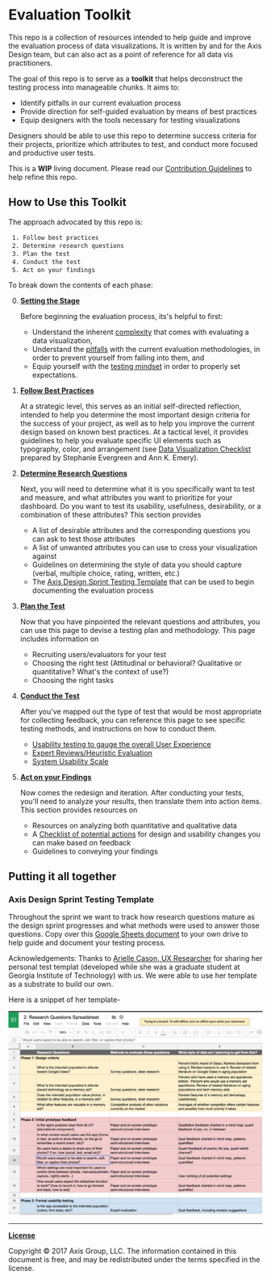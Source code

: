 # Evaluation Toolkit
This repo is a collection of resources intended to help guide and improve the evaluation process of data visualizations. It is written by and for the Axis Design team, but can also act as a point of reference for all data vis practitioners.

The goal of this repo is to serve as a **toolkit** that helps deconstruct the testing process into manageable chunks.
It aims to:
* Identify pitfalls in our current evaluation process
* Provide direction for self-guided evaluation by means of best practices
* Equip designers with the tools necessary for testing visualizations

Designers should be able to use this repo to determine success criteria for their projects, prioritize which attributes to test, and conduct more focused and productive user tests.

This is a **WIP** living document. Please read our [Contribution Guidelines](CONTRIBUTING.md) to help refine this repo.


## How to Use this Toolkit 

The approach advocated by this repo is:
 ```
  1. Follow best practices
  2. Determine research questions
  3. Plan the test
  4. Conduct the test
  5. Act on your findings
 ```  
To break down the contents of each phase:

0. [**Setting the Stage**](/0.Setting-the-Stage/)

   Before beginning the evaluation process, its's helpful to first: 
   * Understand the inherent [complexity](./0.Setting-the-Stage/Challenges.md) that comes with evaluating a data visualization,
   * Understand the [pitfalls](./0.Setting-the-Stage/Pitfalls.md) with the current evaluation methodologies, in order to prevent yourself from falling into them, and
   * Equip yourself with the [testing mindset](./0.Setting-the-Stage/TestingMindset.md) in order to properly set expectations.

1. [**Follow Best Practices**](/1.Follow-best-practices)

   At a strategic level, this serves as an initial self-directed reflection, intended to help you determine the most important design criteria for the success of your project, as well as to help you improve the current design based on known best practices. At a tactical level, it provides guidelines to help you evaluate specific UI elements such as typography, color, and arrangement (see [Data Visualization Checklist](/1.Follow-best-practices/DataVizChecklist-May2016.pdf) prepared by Stephanie Evergreen and Ann K. Emery).

2. [**Determine Research Questions**](/2.Determine-research-questions)

   Next, you will need to determine what it is you specifically want to test and measure, and what attributes you want to prioritize for your dashboard. Do you want to test its usability, usefulness, desirability, or a combination of these attributes? This section provides
   * A list of desirable attributes and the corresponding questions you can ask to test those attributes
   * A list of unwanted attributes you can use to cross your visualization against
   * Guidelines on determining the style of data you should capture (verbal, multiple choice, rating, written, etc.)
   * The [Axis Design Sprint Testing Template](https://docs.google.com/spreadsheets/d/1lfcPwG4gH-rQQhl5MuXgNevy8_hlJPvdx6_RiLT34qw/edit?usp=sharing) that can be used to begin documenting the evaluation process

3. [**Plan the Test**](/3.Plan-the-test)

   Now that you have pinpointed the relevant questions and attributes, you can use this page to devise a testing plan and methodology. This page includes information on
   * Recruiting users/evaluators for your test
   * Choosing the right test (Attitudinal or behavioral? Qualitative or quantitative? What's the context of use?)
   * Choosing the right tasks 
   
4. [**Conduct the Test**](/4.Conduct-the-test)

   After you've mapped out the type of test that would be most appropriate for collecting feedback, you can reference this page to see specific testing methods, and instructions on how to conduct them.
   * [Usability testing to gauge the overall User Experience](./Research-Methods/UsabilityTesting/README.md)
   * [Expert Reviews/Heuristic Evaluation](./Research-Methods/ExpertReview/README.md)
   * [System Usability Scale](./Research-Methods/SUS/README.md)
   
5. [**Act on your Findings**](/5.Act-on-your-findings)

   Now comes the redesign and iteration. After conducting your tests, you'll need to analyze your results, then translate them into action items. This section provides resources on 
   * Resources on analyzing both quantitative and qualitative data 
   * A [Checklist of potential actions](./5.Act-on-your-findings/Checklist-of-potential-actions.md) for design and usability changes you can make based on feedback
   * Guidelines to conveying your findings

## Putting it all together

### Axis Design Sprint Testing Template

Throughout the sprint we want to track how research questions mature as the design sprint progresses and what methods were used to answer those questions. Copy over this [Google Sheets document](https://docs.google.com/spreadsheets/d/1lfcPwG4gH-rQQhl5MuXgNevy8_hlJPvdx6_RiLT34qw/edit#gid=0) to your own drive to help guide and document your testing process.

Acknowledgements: Thanks to [Arielle Cason, UX Researcher](http://ariellecason.com/) for sharing her personal test templat (developed while she was a graduate student at Georgia Institute of Technology) with us. We were able to use her template as a substrate to build our own.

Here is a snippet of her template-

![Testing Template](./Assets/images/Sample-Testing-Template.png)

****
**[License](LICENSE.md)**

Copyright © 2017 Axis Group, LLC. The information contained in this document is free, and may be redistributed under the terms specified in the license.


